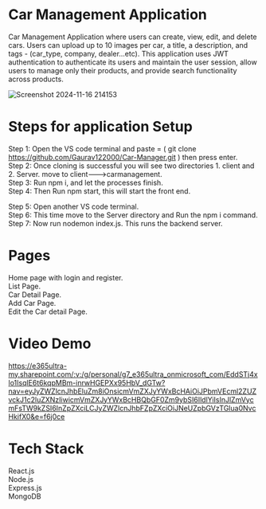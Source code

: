 # Car Management Application
Car Management Application where users can create, view, edit, and delete cars. 
Users can upload up to 10 images per car, a title, a description, and tags - (car_type, company, dealer...etc).
This application uses JWT authentication to authenticate its users and maintain the user session, allow users to manage only their
products, and provide search functionality across products.

![Screenshot 2024-11-16 214153](https://github.com/user-attachments/assets/e12479e1-45f3-4532-b69d-14a7e7dc2db1)

# Steps for application Setup
Step 1: Open the VS code terminal and paste = ( git clone https://github.com/Gaurav122000/Car-Manager.git ) then press enter.               
Step 2: Once cloning is successful you will see two directories 1. client and 2. Server. move to client--->carmanagement.                     
Step 3: Run npm i, and let the processes finish.                          
Step 4: Then Run npm start, this will start the front end.                        

Step 5: Open another VS code terminal.                     
Step 6: This time move to the Server directory and Run the npm i command.                 
Step 7: Now run nodemon index.js. This runs the backend server.

# Pages
Home page with login and register.         
List Page.               
Car Detail Page.                      
Add Car Page.                   
Edit the Car detail Page. 

# Video Demo
https://e365ultra-my.sharepoint.com/:v:/g/personal/g7_e365ultra_onmicrosoft_com/EddSTj4xlo1IsqlE6t6kqpMBm-inrwHGEPXx95HbV_dGTw?nav=eyJyZWZlcnJhbEluZm8iOnsicmVmZXJyYWxBcHAiOiJPbmVEcml2ZUZvckJ1c2luZXNzIiwicmVmZXJyYWxBcHBQbGF0Zm9ybSI6IldlYiIsInJlZmVycmFsTW9kZSI6InZpZXciLCJyZWZlcnJhbFZpZXciOiJNeUZpbGVzTGlua0NvcHkifX0&e=f6j0ce

# Tech Stack
React.js     
Node.js                 
Express.js   
MongoDB                 



